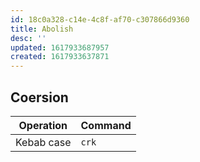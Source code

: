 ```yaml
---
id: 18c0a328-c14e-4c8f-af70-c307866d9360
title: Abolish
desc: ''
updated: 1617933687957
created: 1617933637871
---
```



## Coersion

| Operation  | Command |
| ---------- | ------- |
| Kebab case | `crk`   |
